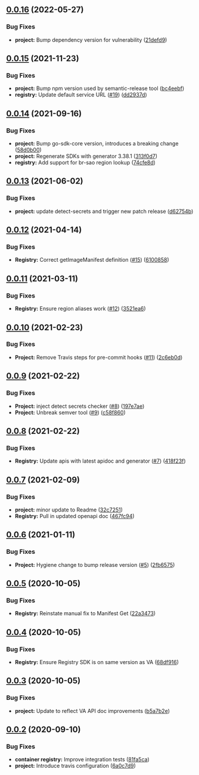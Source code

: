 ## [0.0.16](https://github.com/IBM/container-registry-go-sdk/compare/v0.0.15...v0.0.16) (2022-05-27)


### Bug Fixes

* **project:** Bump dependency version for vulnerability ([21defd9](https://github.com/IBM/container-registry-go-sdk/commit/21defd927787aa46b5eb17077779e2a00c713754))

## [0.0.15](https://github.com/IBM/container-registry-go-sdk/compare/v0.0.14...v0.0.15) (2021-11-23)


### Bug Fixes

* **project:** Bump npm version used by semantic-release tool ([bc4eebf](https://github.com/IBM/container-registry-go-sdk/commit/bc4eebf9d84970dadc55fd32351f4aef29d0d4b3))
* **registry:** Update default service URL ([#19](https://github.com/IBM/container-registry-go-sdk/issues/19)) ([dd2937d](https://github.com/IBM/container-registry-go-sdk/commit/dd2937d2e5af13d2cdcbec7a5cf09a80b171c597))

## [0.0.14](https://github.com/IBM/container-registry-go-sdk/compare/v0.0.13...v0.0.14) (2021-09-16)


### Bug Fixes

* **project:** Bump go-sdk-core version, introduces a breaking change ([58d0b00](https://github.com/IBM/container-registry-go-sdk/commit/58d0b008a849e368eaf6cc37225d6bf6186ca16f))
* **project:** Regenerate SDKs with generator 3.38.1 ([313f0d7](https://github.com/IBM/container-registry-go-sdk/commit/313f0d7b19817e4cb18b96a82b5442f8b4b961b0))
* **registry:** Add support for br-sao region lookup ([74cfe8d](https://github.com/IBM/container-registry-go-sdk/commit/74cfe8d8c8a462b33a6ecfa28b6a8c88fc258f2f))

## [0.0.13](https://github.com/IBM/container-registry-go-sdk/compare/v0.0.12...v0.0.13) (2021-06-02)


### Bug Fixes

* **project:** update detect-secrets and trigger new patch release ([d62754b](https://github.com/IBM/container-registry-go-sdk/commit/d62754b27dcc9c72dc122a3dab61ecebe1409ad4))

## [0.0.12](https://github.com/IBM/container-registry-go-sdk/compare/v0.0.11...v0.0.12) (2021-04-14)


### Bug Fixes

* **Registry:** Correct getImageManifest definition ([#15](https://github.com/IBM/container-registry-go-sdk/issues/15)) ([6100858](https://github.com/IBM/container-registry-go-sdk/commit/61008587e227095c149a724d0ecd1ef6892e3f9e))

## [0.0.11](https://github.com/IBM/container-registry-go-sdk/compare/v0.0.10...v0.0.11) (2021-03-11)


### Bug Fixes

* **Registry:** Ensure region aliases work ([#12](https://github.com/IBM/container-registry-go-sdk/issues/12)) ([3521ea6](https://github.com/IBM/container-registry-go-sdk/commit/3521ea6bd5ec47b112e3295991f8823bab84d672))

## [0.0.10](https://github.com/IBM/container-registry-go-sdk/compare/v0.0.9...v0.0.10) (2021-02-23)


### Bug Fixes

* **Project:** Remove Travis steps for pre-commit hooks ([#11](https://github.com/IBM/container-registry-go-sdk/issues/11)) ([2c6eb0d](https://github.com/IBM/container-registry-go-sdk/commit/2c6eb0d9e5f7cfe8175cfb780f44bdbf8be529dd))

## [0.0.9](https://github.com/IBM/container-registry-go-sdk/compare/v0.0.8...v0.0.9) (2021-02-22)


### Bug Fixes

* **Project:** inject detect secrets checker ([#8](https://github.com/IBM/container-registry-go-sdk/issues/8)) ([197e7ae](https://github.com/IBM/container-registry-go-sdk/commit/197e7ae585e5344ad0d056abf7bd1fd612877846))
* **Project:** Unbreak semver tool ([#9](https://github.com/IBM/container-registry-go-sdk/issues/9)) ([c58f860](https://github.com/IBM/container-registry-go-sdk/commit/c58f8608d7a4bfe7695a45b3a07a85cbd8bace0d))

## [0.0.8](https://github.com/IBM/container-registry-go-sdk/compare/v0.0.7...v0.0.8) (2021-02-22)


### Bug Fixes

* **Registry:** Update apis with latest apidoc and generator ([#7](https://github.com/IBM/container-registry-go-sdk/issues/7)) ([418f23f](https://github.com/IBM/container-registry-go-sdk/commit/418f23f4fa9870c7e237ba9db20810957c0f3e28))

## [0.0.7](https://github.com/IBM/container-registry-go-sdk/compare/v0.0.6...v0.0.7) (2021-02-09)


### Bug Fixes

* **project:** minor update to Readme ([32c7251](https://github.com/IBM/container-registry-go-sdk/commit/32c725114665adba8e6a6f9f7fa3ed5015ef0703))
* **Registry:** Pull in updated openapi doc ([467fc94](https://github.com/IBM/container-registry-go-sdk/commit/467fc94e4d6646c48108b0b5686e16589473339a))

## [0.0.6](https://github.com/IBM/container-registry-go-sdk/compare/v0.0.5...v0.0.6) (2021-01-11)


### Bug Fixes

* **Project:** Hygiene change to bump release version ([#5](https://github.com/IBM/container-registry-go-sdk/issues/5)) ([2fb6575](https://github.com/IBM/container-registry-go-sdk/commit/2fb65751e5beb35057a68a668c8a051231266f7b))

## [0.0.5]([secure]/ibmcloud/container-registry-go-sdk/compare/v0.0.4...v0.0.5) (2020-10-05)


### Bug Fixes

* **Registry:** Reinstate manual fix to Manifest Get ([22a3473]([secure]/ibmcloud/container-registry-go-sdk/commit/22a3473205f594b72b9a28ef999863c18d38efb2))

## [0.0.4]([secure]/ibmcloud/container-registry-go-sdk/compare/v0.0.3...v0.0.4) (2020-10-05)


### Bug Fixes

* **Registry:** Ensure Registry SDK is on same version as VA ([68df916]([secure]/ibmcloud/container-registry-go-sdk/commit/68df916b6c7eeef1a06d29225e00857ca7fcd9ab))

## [0.0.3]([secure]/ibmcloud/container-registry-go-sdk/compare/v0.0.2...v0.0.3) (2020-10-05)


### Bug Fixes

* **project:** Update to reflect VA API doc improvements ([b5a7b2e]([secure]/ibmcloud/container-registry-go-sdk/commit/b5a7b2e22001c48f6729cfefd16111545e49dbda))

## [0.0.2]([secure]/ibmcloud/container-registry-go-sdk/compare/v0.0.1...v0.0.2) (2020-09-10)


### Bug Fixes

* **container registry:** Improve integration tests ([81fa5ca]([secure]/ibmcloud/container-registry-go-sdk/commit/81fa5cabcbbdcea98849b34110d63778fba15180))
* **project:** Introduce travis configuration ([6a0c7d9]([secure]/ibmcloud/container-registry-go-sdk/commit/6a0c7d97437c51182d4f72f104e71c10ca584d35))
